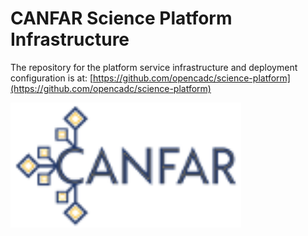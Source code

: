 # CANFAR Science Platform Infrastructure

The repository for the platform service infrastructure and deployment configuration is at:  [https://github.com/opencadc/science-platform](https://github.com/opencadc/science-platform)

[<img src="canfar-logo.png" height="200" />](https://www.opencadc.org/scicon/)
